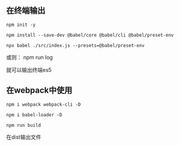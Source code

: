## 在终端输出
```
npm init -y

npm install --save-dev @babel/core @babel/cli @babel/preset-env

npx babel ./src/index.js --presets=@babel/preset-env
```

或则：
npm run log

就可以输出终端es5

## 在webpack中使用
```
npm i webpack webpack-cli -D

npm i babel-loader -D

npm run build
```

在dist输出文件